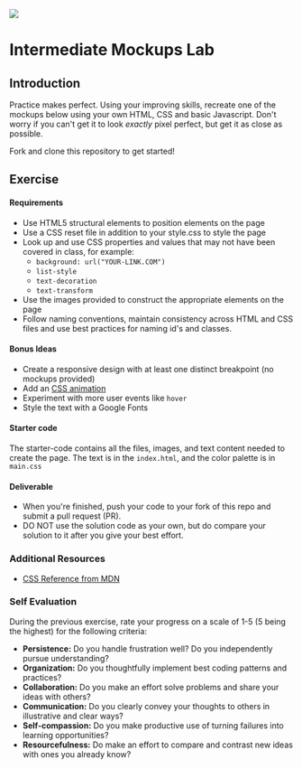 <!--
Market: SF
-->

![](https://ga-dash.s3.amazonaws.com/production/assets/logo-9f88ae6c9c3871690e33280fcf557f33.png)

# Intermediate Mockups Lab

## Introduction

Practice makes perfect. Using your improving skills, recreate one of the mockups below using your own HTML, CSS and basic Javascript. Don't worry if you can't get it to look _exactly_ pixel perfect, but get it as close as possible.

Fork and clone this repository to get started!

## Exercise

#### Requirements

- Use HTML5 structural elements to position elements on the page
- Use a CSS reset file in addition to your style.css to style the page
- Look up and use CSS properties and values that may not have been covered in class, for example:
  - `background: url("YOUR-LINK.COM")`
  - `list-style`
  - `text-decoration`
  - `text-transform`
- Use the images provided to construct the appropriate elements on the page
- Follow naming conventions, maintain consistency across HTML and CSS files and use best practices for naming id's and classes.

#### Bonus Ideas

- Create a responsive design with at least one distinct breakpoint (no mockups provided)
- Add an [CSS animation](https://developer.mozilla.org/en-US/docs/Web/CSS/CSS_Animations/Using_CSS_animations)
- Experiment with more user events like `hover`
- Style the text with a Google Fonts

#### Starter code

The starter-code contains all the files, images, and text content needed to create the page. The text is in the `index.html`, and the color palette is in `main.css`

#### Deliverable

- When you're finished, push your code to your fork of this repo and submit a pull request (PR).
- DO NOT use the solution code as your own, but do compare your solution to it after you give your best effort.

### Additional Resources

- [CSS Reference from MDN](https://developer.mozilla.org/en-US/docs/Web/CSS)

### Self Evaluation

During the previous exercise, rate your progress on a scale of 1-5 (5 being the highest) for the following criteria:

- **Persistence:** Do you handle frustration well? Do you independently pursue understanding?
- **Organization:** Do you thoughtfully implement best coding patterns and practices?
- **Collaboration:** Do you make an effort solve problems and share your ideas with others?
- **Communication:** Do you clearly convey your thoughts to others in illustrative and clear ways?
- **Self-compassion:** Do you make productive use of turning failures into learning opportunities?
- **Resourcefulness:** Do make an effort to compare and contrast new ideas with ones you already know? 

